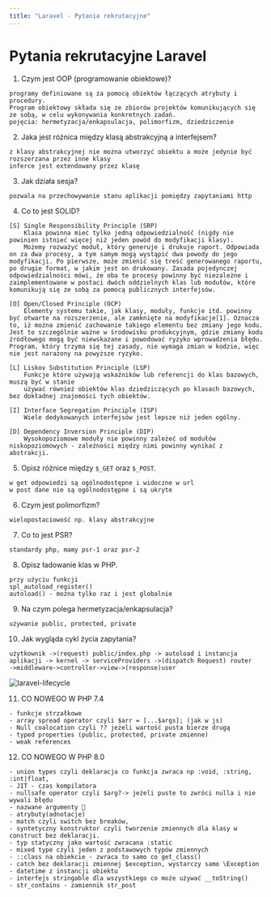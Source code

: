 ```yaml
---
title: "Laravel - Pytania rekrutacyjne"
---
```



# Pytania rekrutacyjne Laravel

1. Czym jest OOP (programowanie obiektowe)?
```
programy definiowane są za pomocą obiektów łączących atrybuty i procedury. 
Program obiektowy składa się ze zbiorów projektów komunikujących się ze sobą, w celu wykonywania konkretnych zadań.
pojęcia: hermetyzacja/enkapsulacja, polimorfizm, dziedziczenie
```

2. Jaka jest różnica między klasą abstrakcyjną a interfejsem?
```
z klasy abstrakcyjnej nie można utworzyć obiektu a może jedynie być rozszerzana przez inne klasy
inferce jest extendowany przez klasę
```

3. Jak działa sesja?
```
pozwala na przechowywanie stanu aplikacji pomiędzy zapytaniami http
```

4. Co to jest SOLID?
```
[S] Single Responsibility Principle (SRP)
    Klasa powinna mieć tylko jedną odpowiedzialność (nigdy nie powinien istnieć więcej niż jeden powód do modyfikacji klasy).
    Możemy rozważyć moduł, który generuje i drukuje raport. Odpowiada on za dwa procesy, a tym samym mogą wystąpić dwa powody do jego modyfikacji. Po pierwsze, może zmienić się treść generowanego raportu, po drugie format, w jakim jest on drukowany. Zasada pojedynczej odpowiedzialności mówi, że oba te procesy powinny być niezależne i zaimplementowane w postaci dwóch oddzielnych klas lub modułów, które komunikują się ze sobą za pomocą publicznych interfejsów. 
```
```
[O] Open/Closed Principle (OCP)
    Elementy systemu takie, jak klasy, moduły, funkcje itd. powinny być otwarte na rozszerzenie, ale zamknięte na modyfikacje[1]. Oznacza to, iż można zmienić zachowanie takiego elementu bez zmiany jego kodu. Jest to szczególnie ważne w środowisku produkcyjnym, gdzie zmiany kodu źródłowego mogą być niewskazane i powodować ryzyko wprowadzenia błędu. Program, który trzyma się tej zasady, nie wymaga zmian w kodzie, więc nie jest narażony na powyższe ryzyko. 
```
```
[L] Liskov Substitution Principle (LSP)
    Funkcje które używają wskaźników lub referencji do klas bazowych, muszą być w stanie 
    używać również obiektów klas dziedziczących po klasach bazowych, bez dokładnej znajomości tych obiektów.
```
```
[I] Interface Segregation Principle (ISP)
    Wiele dedykowanych interfejsów jest lepsze niż jeden ogólny.
```
```
[D] Dependency Inversion Principle (DIP)
    Wysokopoziomowe moduły nie powinny zależeć od modułów niskopoziomowych - zależności między nimi powinny wynikać z abstrakcji.
```

5. Opisz różnice między `$_GET` oraz `$_POST`.
```
w get odpowiedzi są ogólnodostępne i widoczne w url
w post dane nie są ogólnodostępne i są ukryte
```

6. Czym jest polimorfizm?
```
wielopostaciowość np. klasy abstrakcyjne
```

7. Co to jest PSR?
```
standardy php, mamy psr-1 oraz psr-2
```

8.  Opisz ładowanie klas w PHP.
```
przy użyciu funkcji
spl_autoload_register()
autoload() - można tylko raz i jest globalnie
```

9. Na czym polega hermetyzacja/enkapsulacja?
```
używanie public, protected, private
```

10. Jak wygląda cykl życia zapytania?
```
użytkownik ->(request) public/index.php -> autoload i instancja aplikacji -> kernel -> serviceProviders ->(dispatch Request) router
->middleware->controller->view->(response)user
```
![laravel-lifecycle](./../assets/images/laravel-lifecycle.avif)

11. CO NOWEGO W PHP 7.4
```
- funkcje strzałkowe
- array spread operator czyli $arr = [...$args]; (jak w js)
- Null coalocation czyli ?? jeżeli wartość pusta bierze drugą
- typed properties (public, protected, private zmienne)
- weak references
```

12. CO NOWEGO W PHP 8.0
```
- union types czyli deklaracja co funkcja zwraca np :void, :string, :int|float,
- JIT - czas kompilatora
- nullsafe operator czyli $arg?-> jeżeli puste to zwróci nulla i nie wywali błędu
- nazwane argumenty 🙂
- atrybuty(adnotacje)
- match czyli switch bez breaków,
- syntetyczny konstruktor czyli tworzenie zmiennych dla klasy w construct bez deklaracji.
- typ statyczny jako wartość zwracana :static
- mixed type czyli jeden z podstawowych typów zmiennych
- ::class na obiekcie - zwraca to samo co get_class()
- catch bez deklaracji zmiennej $exception, wystarczy samo \Exception
- datetime z instancji obiektu
- interfejs stringable dla wszystkiego co może używać __toString()
- str_contains - zamiennik str_post
```